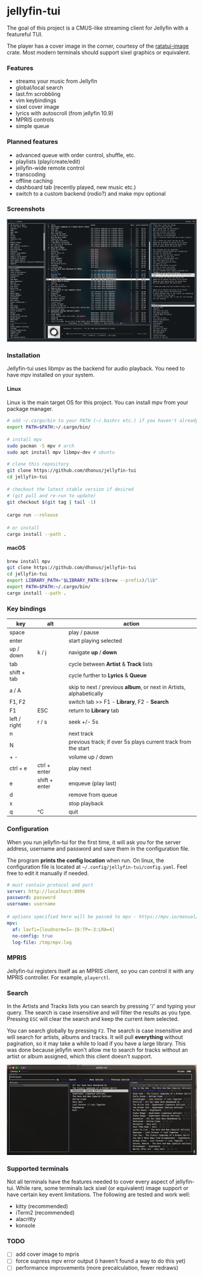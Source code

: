 # jellyfin-tui

The goal of this project is a CMUS-like streaming client for Jellyfin with a featureful TUI.

The player has a cover image in the corner, courtesy of the [ratatui-image](https://github.com/benjajaja/ratatui-image) crate. Most modern terminals should support sixel graphics or equivalent.

### Features
- streams your music from Jellyfin
- global/local search
- last.fm scrobbling
- vim keybindings
- sixel cover image
- lyrics with autoscroll (from jellyfin 10.9)
- MPRIS controls
- simple queue

### Planned features
- advanced queue with order control, shuffle, etc.
- playlists (play/create/edit)
- jellyfin-wide remote control
- transcoding
- offline caching
- dashboard tab (recently played, new music etc.)
- switch to a custom backend (rodio?) and make mpv optional

### Screenshots
![image](.github/screen7112.png)

### Installation
Jellyfin-tui uses libmpv as the backend for audio playback. You need to have mpv installed on your system.

#### Linux
Linux is the main target OS for this project. You can install mpv from your package manager.
```bash
# add ~/.cargo/bin to your PATH (~/.bashrc etc.) if you haven't already
export PATH=$PATH:~/.cargo/bin/

# install mpv
sudo pacman -S mpv # arch
sudo apt install mpv libmpv-dev # ubuntu
```
```bash
# clone this repository
git clone https://github.com/dhonus/jellyfin-tui
cd jellyfin-tui

# checkout the latest stable version if desired
# (git pull and re-run to update)
git checkout $(git tag | tail -1)

cargo run --release

# or install
cargo install --path .
```

#### macOS
```bash
brew install mpv
git clone https://github.com/dhonus/jellyfin-tui
cd jellyfin-tui
export LIBRARY_PATH="$LIBRARY_PATH:$(brew --prefix)/lib"
export PATH=$PATH:~/.cargo/bin/
cargo install --path .
```
### Key bindings
|key|alt|action|
|---|---|---|
|space||play / pause|
|enter||start playing selected|
|up / down|k / j|navigate **up** / **down**|
|tab||cycle between **Artist** & **Track** lists|
|shift + tab||cycle further to **Lyrics** & **Queue**|
|a / A||skip to next / previous **album**, or next in Artists, alphabetically|
|F1, F2||switch tab >> F1 - **Library**, F2 - **Search**|
|F1|ESC|return to **Library** tab|
|left / right|r / s|seek +/- 5s|
|n||next track|
|N||previous track; if over 5s plays current track from the start|
|+ -||volume up / down|
|ctrl + e|ctrl + enter|play next|
|e|shift + enter|enqueue (play last)|
|d||remove from queue|
|x||stop playback|
|q|^C|quit|

### Configuration
When you run jellyfin-tui for the first time, it will ask you for the server address, username and password and save them in the configuration file.

The program **prints the config location** when run. On linux, the configuration file is located at `~/.config/jellyfin-tui/config.yaml`. Feel free to edit it manually if needed.
```yaml
# must contain protocol and port
server: http://localhost:8096
password: password
username: username

# options specified here will be passed to mpv - https://mpv.io/manual/master/#options
mpv:
  af: lavfi=[loudnorm=I=-16:TP=-3:LRA=4]
  no-config: true
  log-file: /tmp/mpv.log
```

### MPRIS
Jellyfin-tui registers itself as an MPRIS client, so you can control it with any MPRIS controller. For example, `playerctl`.

### Search

In the Artists and Tracks lists you can search by pressing '/' and typing your query. The search is case insensitive and will filter the results as you type. Pressing `ESC` will clear the search and keep the current item selected.

You can search globally by pressing `F2`. The search is case insensitive and will search for artists, albums and tracks. It will pull **everything** without pagination, so it may take a while to load if you have a large library. This was done because jellyfin won't allow me to search for tracks without an artist or album assigned, which this client doesn't support.

![image](.github/search.png)

### Supported terminals
Not all terminals have the features needed to cover every aspect of jellyfin-tui. While rare, some terminals lack sixel (or equivalent) image support or have certain key event limitations. The following are tested and work well:
- kitty (recommended)
- iTerm2 (recommended)
- alacritty
- konsole

### TODO
- [ ] add cover image to mpris
- [ ] force supress mpv error output (i haven't found a way to do this yet)
- [ ] performance improvements (more precalculation, fewer redraws)